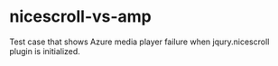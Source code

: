 # nicescroll-vs-amp
Test case that shows Azure media player failure when jqury.nicescroll plugin is initialized.
